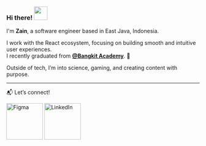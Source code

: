 ### Hi there! <img src="https://media4.giphy.com/media/n6Ux5rKzeXZsObXR8i/giphy.gif?cid=6c09b952zy9jihsnie2xlc5l6m8qxkdykey3por7kjdiqyxm&ep=v1_internal_gif_by_id&rid=giphy.gif&ct=s" width="35"/>

I'm **Zain**, a software engineer based in East Java, Indonesia.

I work with the React ecosystem, focusing on building smooth and intuitive user experiences.  
I recently graduated from [**@Bangkit Academy**](https://grow.google/intl/id_id/bangkit/). 🚀

Outside of tech, I’m into science, gaming, and creating content with purpose.

---

📬 Let’s connect!  

[<img alt="Figma" src="https://img.shields.io/badge/Figma-%23000000.svg?&style=for-the-badge&logo=Figma&logoColor=white" width="95" />](https://www.figma.com/@zeiyn)
[<img alt="LinkedIn" src="https://img.shields.io/badge/LinkedIn-%230E76A8.svg?&style=for-the-badge&logo=LinkedIn&logoColor=white" width="95" />](https://linkedin.com/in/zeiyn)
